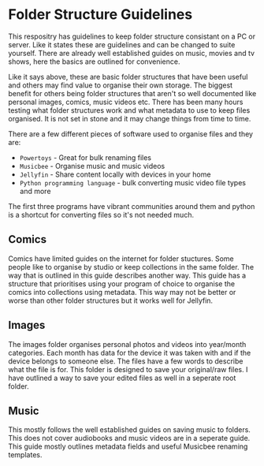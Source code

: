 # Folder Structure Guidelines
This respositry has guidelines to keep folder structure consistant on a PC or server. Like it states these are guidelines and can be changed to suite yourself. There are already well established guides on music, movies and tv shows, here the basics are outlined for convenience.

Like it says above, these are basic folder structures that have been useful and others may find value to organise their own storage. The biggest benefit for others being folder structures that aren't so well documented like personal images, comics, music videos etc. There has been many hours testing what folder structures work and what metadata to use to keep files organised. It is not set in stone and it may change things from time to time.

There are a few different pieces of software used to organise files and they are:
* `Powertoys` - Great for bulk renaming files
* `Musicbee` - Organise music and music videos
* `Jellyfin` - Share content locally with devices in your home
* `Python programming language` - bulk converting music video file types and more


The first three programs have vibrant communities around them and python is a shortcut for converting files so it's not needed much.
## Comics
Comics have limited guides on the internet for folder stuctures. Some people like to organise by studio or keep collections in the same folder. The way that is outlined in this guide describes another way. This guide has a structure that prioritises using your program of choice to organise the comics into collections using metadata. This way may not be better or worse than other folder structures but it works well for Jellyfin.
## Images
The images folder organises personal photos and videos into year/month categories. Each month has data for the device it was taken with and if the device belongs to someone else. The files have a few words to describe what the file is for. This folder is designed to save your original/raw files. I have outlined a way to save your edited files as well in a seperate root folder.
## Music
This mostly follows the well established guides on saving music to folders. This does not cover audiobooks and music videos are in a seperate guide. This guide mostly outlines metadata fields and useful Musicbee renaming templates.

 
